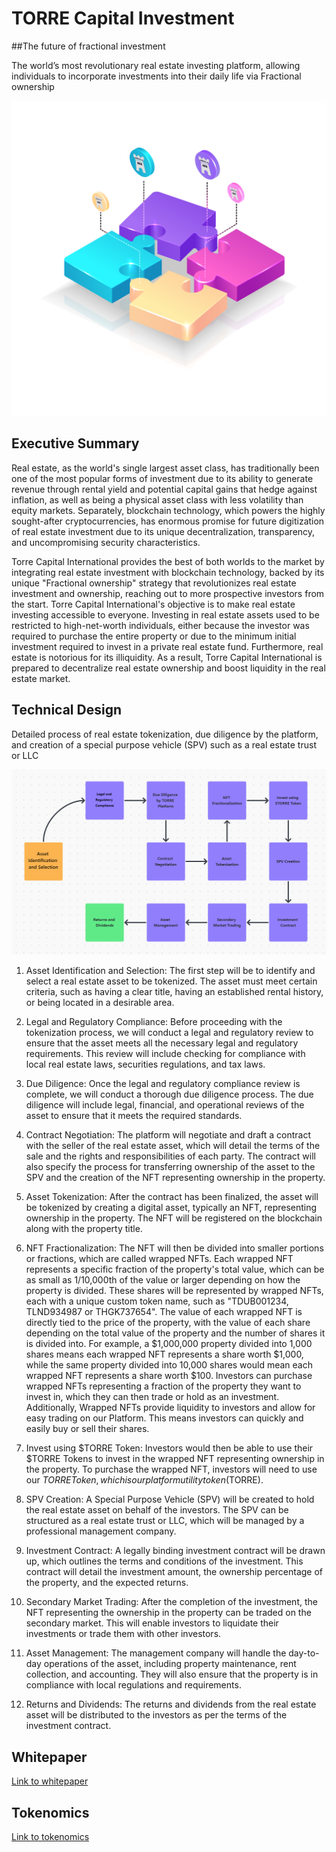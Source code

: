 # TORRE Capital Investment

##The future of fractional investment

The world’s most revolutionary real estate investing platform, allowing individuals to incorporate investments into their daily life via Fractional ownership

![hero](src/public/media/hero.png)

## Executive Summary

Real estate, as the world's single largest asset class, has traditionally been one of the most popular forms of investment due to its ability to generate revenue through rental yield and potential capital gains that hedge against inflation, as well as being a physical asset class with less volatility than equity markets. Separately, blockchain technology, which powers the highly sought-after cryptocurrencies, has enormous promise for future digitization of real estate investment due to its unique decentralization, transparency, and uncompromising security characteristics.

Torre Capital International provides the best of both worlds to the market by integrating real estate investment with blockchain technology, backed by its unique "Fractional ownership" strategy that revolutionizes real estate investment and ownership, reaching out to more prospective investors from the start. Torre Capital International's objective is to make real estate investing accessible to everyone. Investing in real estate assets used to be restricted to high-net-worth individuals, either because the investor was required to purchase the entire property or due to the minimum initial investment required to invest in a private real estate fund. Furthermore, real estate is notorious for its illiquidity. As a result, Torre Capital International is prepared to decentralize real estate ownership and boost liquidity in the real estate market.

## Technical Design

Detailed process of real estate tokenization, due diligence by the platform, and creation of a special purpose vehicle (SPV) such as a real estate trust or LLC

![hero](src/public/media/process.png)

1. Asset Identification and Selection: The first step will be to identify and select a real estate asset to be tokenized. The asset must meet certain criteria, such as having a clear title, having an established rental history, or being located in a desirable area.

2. Legal and Regulatory Compliance: Before proceeding with the tokenization process, we will conduct a legal and regulatory review to ensure that the asset meets all the necessary legal and regulatory requirements. This review will include checking for compliance with local real estate laws, securities regulations, and tax laws.

3. Due Diligence: Once the legal and regulatory compliance review is complete, we will conduct a thorough due diligence process. The due diligence will include legal, financial, and operational reviews of the asset to ensure that it meets the required standards.

4. Contract Negotiation: The platform will negotiate and draft a contract with the seller of the real estate asset, which will detail the terms of the sale and the rights and responsibilities of each party. The contract will also specify the process for transferring ownership of the asset to the SPV and the creation of the NFT representing ownership in the property.

5. Asset Tokenization: After the contract has been finalized, the asset will be tokenized by creating a digital asset, typically an NFT, representing ownership in the property. The NFT will be registered on the blockchain along with the property title. 

6. NFT Fractionalization: The NFT will then be divided into smaller portions or fractions, which are called wrapped NFTs. Each wrapped NFT represents a specific fraction of the property's total value, which can be as small as 1/10,000th of the value or larger depending on how the property is divided. These shares will be represented by wrapped NFTs, each with a unique custom token name, such as "TDUB001234, TLND934987 or THGK737654". The value of each wrapped NFT is directly tied to the price of the property, with the value of each share depending on the total value of the property and the number of shares it is divided into. For example, a $1,000,000 property divided into 1,000 shares means each wrapped NFT represents a share worth $1,000, while the same property divided into 10,000 shares would mean each wrapped NFT represents a share worth $100. Investors can purchase wrapped NFTs representing a fraction of the property they want to invest in, which they can then trade or hold as an investment. Additionally, Wrapped NFTs provide liquidity to investors and allow for easy trading on our Platform. This means investors can quickly and easily buy or sell their shares.

7. Invest using $TORRE Token: Investors would then be able to use their $TORRE Tokens to invest in the wrapped NFT representing ownership in the property. To purchase the wrapped NFT, investors will need to use our $TORRE Token, which is our platform utility token ($TORRE).

8. SPV Creation: A Special Purpose Vehicle (SPV) will be created to hold the real estate asset on behalf of the investors. The SPV can be structured as a real estate trust or LLC, which will be managed by a professional management company.

9. Investment Contract: A legally binding investment contract will be drawn up, which outlines the terms and conditions of the investment. This contract will detail the investment amount, the ownership percentage of the property, and the expected returns.

10. Secondary Market Trading: After the completion of the investment, the NFT representing the ownership in the property can be traded on the secondary market. This will enable investors to liquidate their investments or trade them with other investors.

11. Asset Management: The management company will handle the day-to-day operations of the asset, including property maintenance, rent collection, and accounting. They will also ensure that the property is in compliance with local regulations and requirements.

12. Returns and Dividends: The returns and dividends from the real estate asset will be distributed to the investors as per the terms of the investment contract.


## Whitepaper

[Link to whitepaper](https://whitepaper.torreci.com/whitepaper/executive-summary)

## Tokenomics

[Link to tokenomics](https://whitepaper.torreci.com/whitepaper/the-tokenomics)

